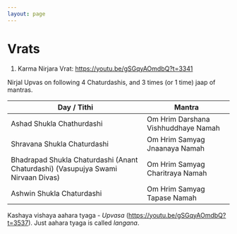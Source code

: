 ```yaml
---
layout: page
---
```


# Vrats

1. Karma Nirjara Vrat: <https://youtu.be/gSGqyAOmdbQ?t=3341>

Nirjal Upvas on following 4 Chaturdashis, and 3 times (or 1 time) jaap of mantras.

Day / Tithi | Mantra |
--- | --- |
Ashad Shukla Chathurdashi | Om Hrim Darshana Vishhuddhaye Namah |
Shravana Shukla Chaturdashi | Om Hrim Samyag Jnaanaya Namah |
Bhadrapad Shukla Chaturdashi (Anant Chaturdashi) (Vasupujya Swami Nirvaan Divas) | Om Hrim Samyag Charitraya Namah |
Ashwin Shukla Chaturdashi | Om Hrim Samyag Tapase Namah |

Kashaya vishaya aahara tyaga - *Upvasa* (<https://youtu.be/gSGqyAOmdbQ?t=3537>).
Just aahara tyaga is called *langana*.
